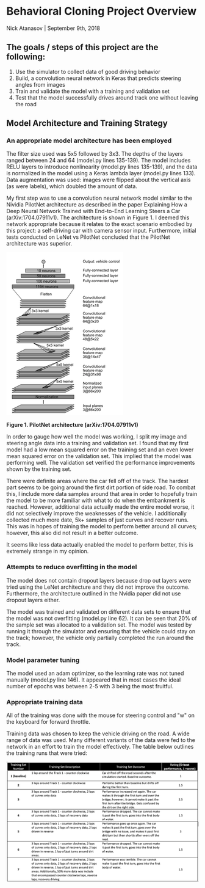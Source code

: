 # Behavioral Cloning Project Overview
Nick Atanasov | September 9th, 2018

## The goals / steps of this project are the following:

1.	Use the simulator to collect data of good driving behavior
2.	Build, a convolution neural network in Keras that predicts steering angles from images
3.	Train and validate the model with a training and validation set
4.	Test that the model successfully drives around track one without leaving the road

## Model Architecture and Training Strategy

### An appropriate model architecture has been employed
The filter size used was 5x5 followed by 3x3. The depths of the layers ranged between 24 and 64 (model.py lines 135-139). The model includes RELU layers to introduce nonlinearity (model.py lines 135-139), and the data is normalized in the model using a Keras lambda layer (model.py lines 133). Data augmentation was used: images were flipped about the vertical axis  (as were labels), which doubled the amount of data.

My first step was to use a convolution neural network model similar to the Nividia PilotNet architecture as described in the paper Explaining How a Deep Neural Network Trained with End-to-End Learning Steers a Car (arXiv:1704.07911v1). The architecture is shown in Figure 1. I deemed this network appropriate because it relates to the exact scenario embodied by this project: a self-driving car with camera sensor input. Furthermore, initial tests conducted on LeNet vs PilotNet concluded that the PilotNet architecture was superior.

![alt text](https://github.com/NickSov/Behavioral_Cloning/blob/master/Pilotnet.png "PilotNet")

**Figure 1. PilotNet architecture (arXiv:1704.07911v1)**

In order to gauge how well the model was working, I split my image and steering angle data into a training and validation set. I found that my first model had a low mean squared error on the training set and an even lower mean squared error on the validation set. This implied that the model was performing well. The validation set verified the performance improvements shown by the training set.


There were definite areas where the car fell off of the track. The hardest part seems to be going around the first dirt portion of side road. To combat this, I include more data samples around that area in order to hopefully train the model to be more familiar with what to do when the embankment is reached. However, additional data actually made the entire model worse, it did not selectively improve the weaknesses of the vehicle. I additionally collected much more date, 5k+ samples of just curves and recover runs. This was in hopes of training the model to perform better around all curves; however, this also did not result in a better outcome.

It seems like less data actually enabled the model to perform better, this is extremely strange in my opinion.

### Attempts to reduce overfitting in the model
The model does not contain dropout layers because drop out layers were tried using the LeNet architecture and they did not improve the outcome. Furthermore, the architecture outlined in the Nvidia paper did not use dropout layers either.

The model was trained and validated on different data sets to ensure that the model was not overfitting (model.py line 62). It can be seen that 20% of the sample set was allocated to a validation set. The model was tested by running it through the simulator and ensuring that the vehicle could stay on the track; however, the vehicle only partially completed the run around the track.

### Model parameter tuning
The model used an adam optimizer, so the learning rate was not tuned manually (model.py line 146). It appeared that in most cases the ideal number of epochs was between 2-5 with 3 being the most fruitful.

### Appropriate training data
All of the training was done with the mouse for steering control and "w" on the keyboard for forward throttle.

Training data was chosen to keep the vehicle driving on the road. A wide range of data was used. Many different variants of the data were fed to the network in an effort to train the model effectively. The table below outlines the training runs that were tried:

![alt text](https://github.com/NickSov/Behavioral_Cloning/blob/master/keras_traing.png "training sets" )
